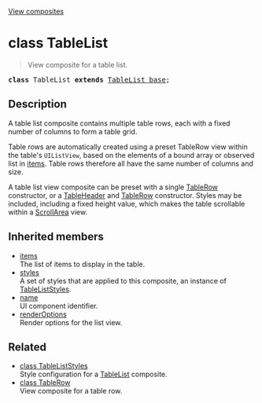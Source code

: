 [View composites](../index.md)

# class TableList

> View composite for a table list.

<pre class="docgen_signature"><b>class</b> TableList <b>extends</b> <a href="TableList_base.md">TableList_base</a>;</pre>

## Description

A table list composite contains multiple table rows, each with a fixed number of columns to form a table grid.

Table rows are automatically created using a preset TableRow view within the table's `UIListView`, based on the elements of a bound array or observed list in [items](TableList_base_items.md). Table rows therefore all have the same number of columns and size.

A table list view composite can be preset with a single [TableRow](TableRow.md) constructor, or a [TableHeader](TableHeader.md) and [TableRow](TableRow.md) constructor. Styles may be included, including a fixed height value, which makes the table scrollable within a [ScrollArea](ScrollArea.md) view.

## Inherited members

- [<!--{ref:property}-->items](TableList_base_items.md) \
    The list of items to display in the table.
- [<!--{ref:property}-->styles](TableList_base_styles.md) \
    A set of styles that are applied to this composite, an instance of [TableListStyles](TableListStyles.md).
- [<!--{ref:property}-->name](TableList_base_name.md) \
    UI component identifier.
- [<!--{ref:property}-->renderOptions](TableList_base_renderOptions.md) \
    Render options for the list view.

## Related

- [<!--{ref:class}-->class TableListStyles](TableListStyles.md) \
    Style configuration for a [TableList](TableList.md) composite.
- [<!--{ref:class}-->class TableRow](TableRow.md) \
    View composite for a table row.